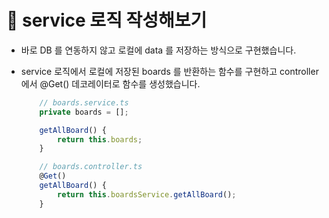 # 🔔 service 로직 작성해보기

- 바로 DB 를 연동하지 않고 로컬에 data 를 저장하는 방식으로 구현했습니다.

- service 로직에서 로컬에 저장된 boards 를 반환하는 함수를 구현하고 controller 에서 @Get() 데코레이터로 함수를 생성했습니다.
    ```ts
        // boards.service.ts
        private boards = [];

        getAllBoard() {
            return this.boards;
        }
    ```
    ```ts
        // boards.controller.ts
        @Get()
        getAllBoard() {
            return this.boardsService.getAllBoard();
        }
    ```